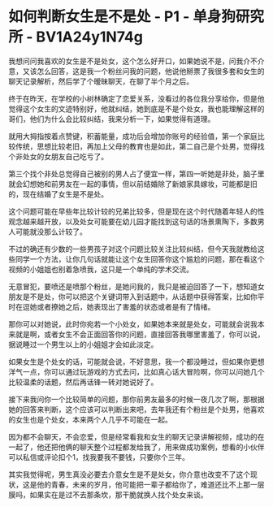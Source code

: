 # 如何判断女生是不是处 - P1 - 单身狗研究所 - BV1A24y1N74g

我想问问我喜欢的女生是不是处女，这个怎么好开口，如果她说不是，问我介不介意，又该怎么回答，这是我一个粉丝问我的问题，他说他掰票了我很多套和女生的聊天记录解析，然后学了个暧昧聊天，在聊了半个月之后。

终于在昨天，在学校的小树林确定了恋爱关系，没看过的各位我分享给你，但是他觉得这个女生的文迹特别好，他就纠结，她到底是不是个处女，我也能理解这样的哥们，他们为什么会比较纠结，我来分析一下，如果觉得有道理。

就用大拇指按着点赞键，积蓄能量，成功后会增加你账号的经验值，第一个家庭比较传统，思想比较老旧，再加上父母的教育也是如此，第二自己是个处男，觉得找个非处女的女朋友自己吃亏了。

第三个找个非处总觉得自己被别的男人占了便宜一样，第四一听她是非处，脑子里就会幻想她和前男友在一起的事情，但以前结婚除了新娘家具嫁妆，可能都是旧的，现在结婚了女生是不是处。

这个问题可能在早些年比较计较的兄弟比较多，但是现在这个时代随着年轻人的性观念越来越开放，以及处女可能要在幼儿园才能找到这句话的场景熏陶下，多数男人可能就没那么计较了。

不过的确还有少数的一些男孩子对这个问题比较关注比较纠结，但今天我就教给这些同学一个方法，让你几句话就能让这个女生回答你这个尴尬的问题，那在看这个视频的小姐姐也别着急喷我，这只是一个单纯的学术交流。

无意冒犯，要喷还是喷那个粉丝，是她问我的，我只是被迫回答了一下，想知道女朋友是不是处，你可以把这个关键词带入到话题中，从话题中获得答案，比如你平时在逗她或者撩她之后，她表现出了害羞的状态或者是有了情绪。

那你可以对她说，此时你宛若一个小处女，如果她本来就是处女，可能就会说我本来就是啊，或者女生不会正面回答你的问题，直接回答我哪里害羞了，你可以说，据说睡过一个男生以上的小姐姐才会如此淡定。

如果女生是个处女的话，可能就会说，不好意思，我一个都没睡过，但如果你更想洋气一点，你可以通过玩游戏的方式去问，比如真心话大冒险啊，你可以问她几个比较温柔的话题，然后再话锋一转对她说好了。

接下来我问你一个比较简单的问题，那你前男友最多的时候一夜几次了啊，那根据她的回答来判断，这个应该可以判断出来吧，去年我还有个粉丝是个处男，他喜欢的女生也是个处女，本来两个人几乎不可能在一起。

因为都不会聊天，不会恋爱，但是经常看我和女生的聊天记录讲解视频，成功的在一起了，他还把他俩的聊天整个过程都发给我了，用来做成功案例，想看的小伙伴可以私信或评论扣个1，找我要我不要钱，只要你个三年。

其实我觉得呢，男生真没必要去介意女生是不是处女，你介意也改变不了这个现状，这是他的青春，未来的岁月，他可能把一辈子都给你了，难道还比不上那一层膜吗，如果实在是过不去那条坎，那干脆就换人找个处女来谈。

